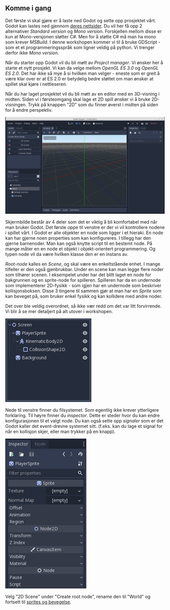 ## Komme i gang

Det første vi skal gjøre er å laste ned Godot og sette opp prosjektet vårt. Godot kan lastes ned gjennom
[deres nettsider](https://godotengine.org/download). Du vil her få opp 2 alternativer *Standard version* og
*Mono version*. Forskjellen mellom disse er kun at Mono-versjonen støtter C#. Men for å støtte C# må man ha mono
som krever *MSBuild*. I denne workshopen kommer vi til å bruke GDScript - som et et programmeringsspråk som ligner
veldig på python. Vi trenger derfor ikke *Mono version*.

Når du starter opp Godot vil du bli møtt av *Project manager*. Vi ønsker her å starte et nytt prosjekt. Vi kan da velge
mellom *OpenGL ES 3.0* og *OpenGL ES 2.0*. Det har ikke så mye å si hvilken man velger - eneste som er greit å være klar
over er at ES 2.0 er betydelig bedre støttet om man ønsker at spillet skal kjøre i nettleseren.

Når du har laget prosjektet vil du bli møtt av en editor med en 3D-visning i midten. Siden vi i førsteomgang skal
lage et 2D spill ønsker vi å bruke 2D-visningen. Trykk på knappen "2D" som du finner øverst i midten på siden for
å endre perspektiv.

![Skjermbilde av hvordan Godot ser ut når man åpner det første gang](./bilder/forste-apning.png)

Skjermbilde består av 4 deler som det er viktig å bli komfortabel med når man bruker Godot. Det første oppe til venstre
er der vi vil kontrollere nodene i spillet vårt. I Godot er alle objekter en node som ligger i et hieraki. En node kan
har gjerne noen properties som kan konfigureres. I tillegg har den gjerne barnenoder. Man kan også knytte script til
en bestemt node. På mange måter en en node et objekt i objekt-orientert programmering. Og typen node vil da være hvilken
klasse den er en instans av.

*Root-node* kalles en *Scene*, og skal være en enkeltstående enhet. I mange tilfeller er den også gjenbrukbar. Under en
scene kan man legge flere noder som tilhører scenen. I eksempelet under har det blitt laget en node for bakgrunnen og
en sprite-node for spilleren. Spilleren har da en undernode som implementerer 2D-fysikk - som igjen har en undernode
som beskriver kollisjonsboksen. Disse 3 tingene til sammen gjør at man har en *Sprite* som kan beveget på, som
bruker enkel fysikk og kan kollidere med andre noder.

Det over ble veldig overordnet, så ikke vær redd om det var litt forvirrende. Vi blir å se mer detaljert på alt utover
i workshopen.

![Bilde av et eksempel-oppsett av noder](./bilder/nodes.png)

Nede til venstre finner du filsystemet. Som egentlig ikke krever ytterligere forklaring. Til høyre finner du *inspector*.
Dette er steder hvor du kan endre konfigurasjonen til et valgt node. Du kan også sette opp *signaler* som er det Godot
kaller det event-drevne systemet sitt. (f.eks. kan du lage et signal for når en kollisjon skjer, eller man trykker på en
knapp).

![Bilde av inspector](./bilder/inspector.png)

Velg "2D Scene" under "Create root node", rename den til "World" og fortsett til [sprites og bevegelse](./02-sprites-og-bevegelse.md).